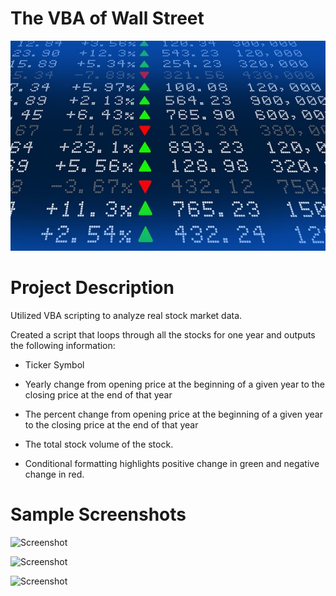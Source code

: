 # The VBA of Wall Street

![Screenshot](stockmarket.jpg "Screenshot")

# Project Description
 Utilized VBA scripting to analyze real stock market data. 


 Created a script that loops through all the stocks for one year and outputs the following information: 

- Ticker Symbol

- Yearly change from opening price at the beginning of a given year to the closing price at    the   end of that year

- The percent change from opening price at the beginning of a given year to the closing price at the end of that year

- The total stock volume of the stock.  

- Conditional formatting highlights positive change in green and negative change in red. 

# Sample Screenshots

![Screenshot](VBA-Challenge\VGN_VBA_Challenge_2014.jpg "Screenshot")

![Screenshot](VBA-Challenge\VGN_VBA_Challenge_2015.jpg "Screenshot")

![Screenshot](VBA-Challenge\VGN_VBA_Challenge_2016.jpg "Screenshot")


